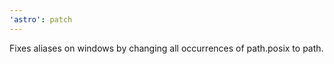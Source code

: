 ```yaml
---
'astro': patch
---
```


Fixes aliases on windows by changing all occurrences of path.posix to path.
